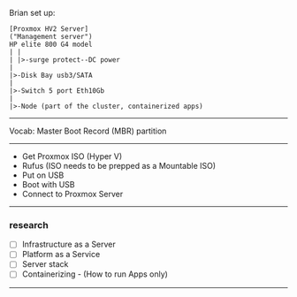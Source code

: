 Brian set up:
```
[Proxmox HV2 Server]
("Management server")
HP elite 800 G4 model
| |
| |>-surge protect--DC power
|
|>-Disk Bay usb3/SATA 
|
|>-Switch 5 port Eth10Gb
|
|>-Node (part of the cluster, containerized apps)
```
_____

Vocab:
Master Boot Record (MBR) partition
_____

- Get Proxmox ISO (Hyper V)
- Rufus (ISO needs to be prepped as a Mountable ISO)
- Put on USB
- Boot with USB
- Connect to Proxmox Server
_____

### research
- [ ] Infrastructure as a Server
- [ ] Platform as a Service
- [ ] Server stack
- [ ] Containerizing - (How to run Apps only)
____
